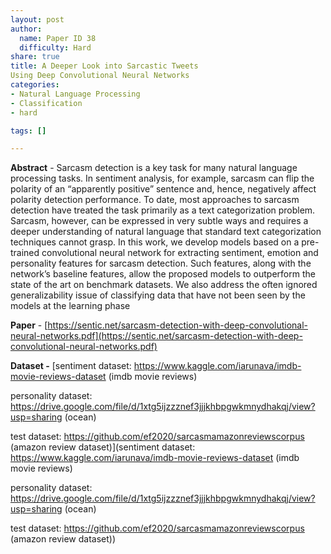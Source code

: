 ```yaml
---
layout: post
author:
  name: Paper ID 38
  difficulty: Hard
share: true
title: A Deeper Look into Sarcastic Tweets
Using Deep Convolutional Neural Networks
categories:
- Natural Language Processing
- Classification
- hard

tags: []

---
```

**Abstract** - Sarcasm detection is a key task for many natural language processing tasks. In sentiment analysis, for example, sarcasm can flip the polarity of an “apparently positive” sentence and, hence, negatively affect polarity detection performance. To date, most approaches to sarcasm detection have treated the task primarily as a text categorization problem. Sarcasm, however, can be expressed in very subtle ways and requires a deeper understanding of natural language that standard text categorization techniques cannot grasp. In this work, we develop models based on a pre-trained convolutional neural network for extracting sentiment, emotion and personality features for sarcasm detection. Such features, along with the network’s baseline features, allow the proposed models to outperform the state of the art on benchmark datasets. We also address the often ignored generalizability issue of classifying data that have not been seen by the models at the learning phase



**Paper** - [https://sentic.net/sarcasm-detection-with-deep-convolutional-neural-networks.pdf](https://sentic.net/sarcasm-detection-with-deep-convolutional-neural-networks.pdf)

**Dataset -** [sentiment dataset: https://www.kaggle.com/iarunava/imdb-movie-reviews-dataset (imdb movie reviews)

personality dataset: https://drive.google.com/file/d/1xtg5ijzzznef3jjjkhbpgwkmnydhakqj/view?usp=sharing (ocean)

test dataset: https://github.com/ef2020/sarcasmamazonreviewscorpus (amazon review dataset)](sentiment dataset: https://www.kaggle.com/iarunava/imdb-movie-reviews-dataset (imdb movie reviews)

personality dataset: https://drive.google.com/file/d/1xtg5ijzzznef3jjjkhbpgwkmnydhakqj/view?usp=sharing (ocean)

test dataset: https://github.com/ef2020/sarcasmamazonreviewscorpus (amazon review dataset))
    